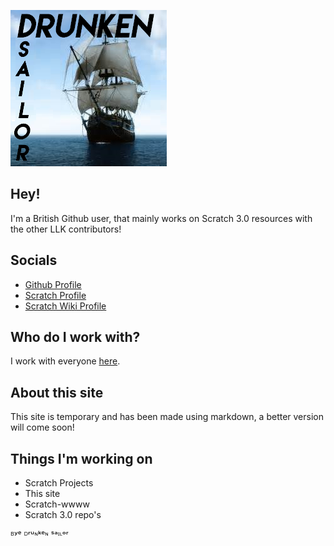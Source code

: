 ![drunken-sailor7.github.io](logo.png)

## Hey!
I'm a British Github user, that mainly works on Scratch 3.0 resources with the other LLK contributors!

## Socials 
- [Github Profile](https://github.com/Drunken-Sailor7)
- [Scratch Profile](https://scratch.mit.edu/users/Drunken_Sailor)
- [Scratch Wiki Profile](https://wiki.scratch.mit.edu/wiki/User:Drunken_Sailor)

## Who do I work with?
I work with everyone [here](https://github.com/Drunken-Sailor7?tab=following).

## About this site
This site is temporary and has been made using markdown, a better version will come soon!

## Things I'm working on
- Scratch Projects
- This site
- Scratch-wwww
- Scratch 3.0 repo's


ᴮʸᵉ
ᴰʳᵘᶰᵏᵉᶰ ˢᵃᶦᶫᵒʳ 
